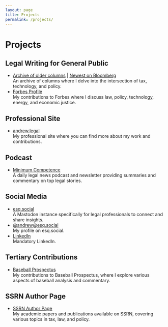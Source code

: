 ```yaml
---
layout: page
title: Projects
permalink: /projects/
---
```


# Projects

## Legal Writing for General Public
- [Archive of older columns](https://andrew.legal/columns) | [Newest on Bloomberg](https://news.bloombergtax.com/tax-insights-and-commentary/search?query=%22andrew%20leahey%22%0A)  
  An archive of columns where I delve into the intersection of tax, technology, and policy.
- [Forbes Profile](http://forbes.com/sites/andrewleahey)  
  My contributions to Forbes where I discuss law, policy, technology, energy, and economic justice.

## Professional Site
- [andrew.legal](https://andrew.legal)  
  My professional site where you can find more about my work and contributions.

## Podcast
- [Minimum Competence](https://minimumcomp.com)  
  A daily legal news podcast and newsletter providing summaries and commentary on top legal stories.

## Social Media
- [esq.social](https://esq.social)  
  A Mastodon instance specifically for legal professionals to connect and share insights.
- [@andrew@esq.social](https://esq.social/@andrew)  
  My profile on esq.social.
- [LinkedIn](https://linkedin.com/in/aleahey)  
  Mandatory LinkedIn.

## Tertiary Contributions
- [Baseball Prospectus](https://www.baseballprospectus.com/author/andrew-leahey/)  
  My contributions to Baseball Prospectus, where I explore various aspects of baseball analysis and commentary.

## SSRN Author Page
- [SSRN Author Page](https://papers.ssrn.com/sol3/cf_dev/AbsByAuth.cfm?per_id=2399354)  
  My academic papers and publications available on SSRN, covering various topics in tax, law, and policy.
